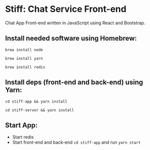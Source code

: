 # Stiff: Chat Service Front-end

Chat App Front-end written in JavaScript using React and Bootstrap.

## Install needed software using Homebrew:
`brew install node`

`brew install yarn`

`brew install redis`

## Install deps (front-end and back-end) using Yarn:

`cd stiff-app && yarn install`

`cd stiff-server && yarn install`

## Start App:

* Start redis
* Start front-end and back-end `cd stiff-app` and run `yarn start`
